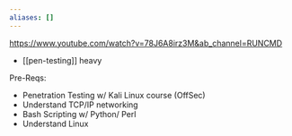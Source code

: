 ```yaml
---
aliases: []
---
```

https://www.youtube.com/watch?v=78J6A8irz3M&ab_channel=RUNCMD

- [[pen-testing]] heavy

Pre-Reqs:
- Penetration Testing w/ Kali Linux course (OffSec)
- Understand TCP/IP networking
- Bash Scripting w/ Python/ Perl
- Understand Linux